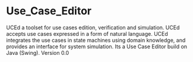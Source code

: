 # Use_Case_Editor
UCEd a toolset for use cases edition, verification and simulation. UCEd accepts use cases expressed in a form of natural language. UCEd integrates the use cases in state machines using domain knowledge, and provides an interface for system simulation.
Its a Use Case Editor build on Java (Swing).
Version 0.0
